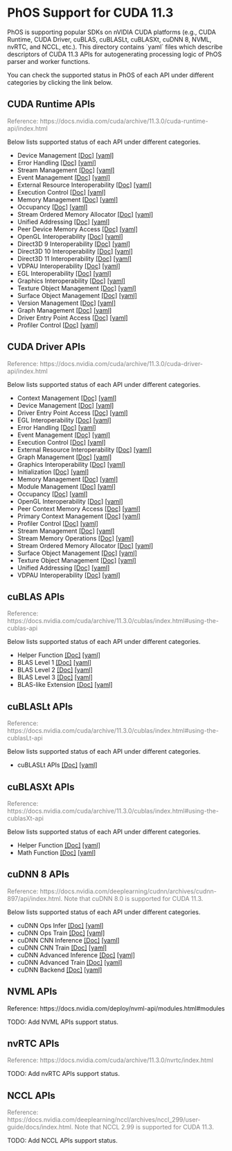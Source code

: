 <h1>PhOS Support for CUDA 11.3</h1>

<p>
PhOS is supporting popular SDKs on nVIDIA CUDA platforms (e.g., CUDA Runtime, CUDA Driver, cuBLAS, cuBLASLt, cuBLASXt, cuDNN 8, NVML, nvRTC, and NCCL, etc.). This directory contains `yaml` files which describe descriptors of CUDA 11.3 APIs for autogenerating processing logic of PhOS parser and worker functions.

<p>
You can check the supported status in PhOS of each API under different categories by clicking the link below.


<h2>CUDA Runtime APIs</h2>
<p style="color:grey;">
Reference: https://docs.nvidia.com/cuda/archive/11.3.0/cuda-runtime-api/index.html
<p>
Below lists supported status of each API under different categories.
<ul>
    <li>Device Management <a href="docs/cuda_runtime/cudart_device_management.md">[Doc]</a> <a href="yaml/cuda_runtime/cudart_device_management.yaml">[yaml]</a></li>
    <li>Error Handling <a href="docs/cuda_runtime/cudart_error_handling.md">[Doc]</a> <a href="yaml/cuda_runtime/cudart_error_handling.yaml">[yaml]</a></li>
    <li>Stream Management <a href="docs/cuda_runtime/cudart_stream_management.md">[Doc]</a> <a href="yaml/cuda_runtime/cudart_stream_management.yaml">[yaml]</a></li>
    <li>Event Management <a href="docs/cuda_runtime/cudart_event_management.md">[Doc]</a> <a href="yaml/cuda_runtime/cudart_event_management.yaml">[yaml]</a></li>
    <li>External Resource Interoperability <a href="docs/cuda_runtime/cudart_external_resource_interoperability.md">[Doc]</a> <a href="yaml/cuda_runtime/cudart_external_resource_interoperability.yaml">[yaml]</a></li>
    <li>Execution Control <a href="docs/cuda_runtime/cudart_execution_control.md">[Doc]</a> <a href="yaml/cuda_runtime/cudart_execution_control.yaml">[yaml]</a></li>
    <li>Memory Management <a href="docs/cuda_runtime/cudart_memory_management.md">[Doc]</a> <a href="yaml/cuda_runtime/cudart_memory_management.yaml">[yaml]</a></li>
    <li>Occupancy <a href="docs/cuda_runtime/cudart_occupancy.md">[Doc]</a> <a href="yaml/cuda_runtime/cudart_occupancy.yaml">[yaml]</a></li>
    <li>Stream Ordered Memory Allocator <a href="docs/cuda_runtime/cudart_stream_ordered_memory_allocator.md">[Doc]</a> <a href="yaml/cuda_runtime/cudart_stream_ordered_memory_allocator.yaml">[yaml]</a></li>
    <li>Unified Addressing <a href="docs/cuda_runtime/cudart_unified_addressing.md">[Doc]</a> <a href="yaml/cuda_runtime/cudart_unified_addressing.yaml">[yaml]</a></li>
    <li>Peer Device Memory Access <a href="docs/cuda_runtime/cudart_peer_device_memory_access.md">[Doc]</a> <a href="yaml/cuda_runtime/cudart_peer_device_memory_access.yaml">[yaml]</a></li>
    <li>OpenGL Interoperability <a href="docs/cuda_runtime/cudart_opengl_interoperability.md">[Doc]</a> <a href="yaml/cuda_runtime/cudart_opengl_interoperability.yaml">[yaml]</a></li>
    <li>Direct3D 9 Interoperability <a href="docs/cuda_runtime/cudart_direct3d_9_interoperability.md">[Doc]</a> <a href="yaml/cuda_runtime/cudart_direct3d_9_interoperability.yaml">[yaml]</a></li>
    <li>Direct3D 10 Interoperability <a href="docs/cuda_runtime/cudart_direct3d_10_interoperability.md">[Doc]</a> <a href="yaml/cuda_runtime/cudart_direct3d_10_interoperability.yaml">[yaml]</a></li>
    <li>Direct3D 11 Interoperability <a href="docs/cuda_runtime/cudart_direct3d_11_interoperability.md">[Doc]</a> <a href="yaml/cuda_runtime/cudart_direct3d_11_interoperability.yaml">[yaml]</a></li>
    <li>VDPAU Interoperability <a href="docs/cuda_runtime/cudart_vdpau_interoperability.md">[Doc]</a> <a href="yaml/cuda_runtime/cudart_vdpau_interoperability.yaml">[yaml]</a></li>
    <li>EGL Interoperability <a href="docs/cuda_runtime/cudart_egl_interoperability.md">[Doc]</a> <a href="yaml/cuda_runtime/cudart_egl_interoperability.yaml">[yaml]</a></li>
    <li>Graphics Interoperability <a href="docs/cuda_runtime/cudart_graphics_interoperability.md">[Doc]</a> <a href="yaml/cuda_runtime/cudart_graphics_interoperability.yaml">[yaml]</a></li>
    <li>Texture Object Management <a href="docs/cuda_runtime/cudart_texture_object_management.md">[Doc]</a> <a href="yaml/cuda_runtime/cudart_texture_object_management.yaml">[yaml]</a></li>
    <li>Surface Object Management <a href="docs/cuda_runtime/cudart_surface_object_management.md">[Doc]</a> <a href="yaml/cuda_runtime/cudart_surface_object_management.yaml">[yaml]</a></li>
    <li>Version Management <a href="docs/cuda_runtime/cudart_version_management.md">[Doc]</a> <a href="yaml/cuda_runtime/cudart_version_management.yaml">[yaml]</a></li>
    <li>Graph Management <a href="docs/cuda_runtime/cudart_graph_management.md">[Doc]</a> <a href="yaml/cuda_runtime/cudart_graph_management.yaml">[yaml]</a></li>
    <li>Driver Entry Point Access <a href="docs/cuda_runtime/cudart_driver_entry_point_access.md">[Doc]</a> <a href="yaml/cuda_runtime/cudart_driver_entry_point_access.yaml">[yaml]</a></li>
    <li>Profiler Control <a href="docs/cuda_runtime/cudart_profiler_control.md">[Doc]</a> <a href="yaml/cuda_runtime/cudart_profiler_control.yaml">[yaml]</a></li>
</ul>


<h2>CUDA Driver APIs</h2>
<p style="color:grey;">
Reference: https://docs.nvidia.com/cuda/archive/11.3.0/cuda-driver-api/index.html
<p>
Below lists supported status of each API under different categories.
<ul>
    <li>Context Management <a href="docs/cuda_driver/cudadv_context_management.md">[Doc]</a> <a href="yaml/cuda_driver/cudadv_context_management.yaml">[yaml]</a></li>
    <li>Device Management <a href="docs/cuda_driver/cudadv_device_management.md">[Doc]</a> <a href="yaml/cuda_driver/cudadv_device_management.yaml">[yaml]</a></li>
    <li>Driver Entry Point Access <a href="docs/cuda_driver/cudadv_driver_entry_point_access.md">[Doc]</a> <a href="yaml/cuda_driver/cudadv_driver_entry_point_access.yaml">[yaml]</a></li>
    <li>EGL Interoperability <a href="docs/cuda_driver/cudadv_egl_interoperability.md">[Doc]</a> <a href="yaml/cuda_driver/cudadv_egl_interoperability.yaml">[yaml]</a></li>
    <li>Error Handling <a href="docs/cuda_driver/cudadv_error_handling.md">[Doc]</a> <a href="yaml/cuda_driver/cudadv_error_handling.yaml">[yaml]</a></li>
    <li>Event Management <a href="docs/cuda_driver/cudadv_event_management.md">[Doc]</a> <a href="yaml/cuda_driver/cudadv_event_management.yaml">[yaml]</a></li>
    <li>Execution Control <a href="docs/cuda_driver/cudadv_execution_control.md">[Doc]</a> <a href="yaml/cuda_driver/cudadv_execution_control.yaml">[yaml]</a></li>
    <li>External Resource Interoperability <a href="docs/cuda_driver/cudadv_external_resource_interoperability.md">[Doc]</a> <a href="yaml/cuda_driver/cudadv_external_resource_interoperability.yaml">[yaml]</a></li>
    <li>Graph Management <a href="docs/cuda_driver/cudadv_graph_management.md">[Doc]</a> <a href="yaml/cuda_driver/cudadv_graph_management.yaml">[yaml]</a></li>
    <li>Graphics Interoperability <a href="docs/cuda_driver/cudadv_graphics_interoperability.md">[Doc]</a> <a href="yaml/cuda_driver/cudadv_graphics_interoperability.yaml">[yaml]</a></li>
    <li>Initialization <a href="docs/cuda_driver/cudadv_initialization.md">[Doc]</a> <a href="yaml/cuda_driver/cudadv_initialization.yaml">[yaml]</a></li>
    <li>Memory Management <a href="docs/cuda_driver/cudadv_memory_management.md">[Doc]</a> <a href="yaml/cuda_driver/cudadv_memory_management.yaml">[yaml]</a></li>
    <li>Module Management <a href="docs/cuda_driver/cudadv_module_management.md">[Doc]</a> <a href="yaml/cuda_driver/cudadv_module_management.yaml">[yaml]</a></li>
    <li>Occupancy <a href="docs/cuda_driver/cudadv_occupancy.md">[Doc]</a> <a href="yaml/cuda_driver/cudadv_occupancy.yaml">[yaml]</a></li>
    <li>OpenGL Interoperability <a href="docs/cuda_driver/cudadv_opengl_interoperability.md">[Doc]</a> <a href="yaml/cuda_driver/cudadv_opengl_interoperability.yaml">[yaml]</a></li>
    <li>Peer Context Memory Access <a href="docs/cuda_driver/cudadv_peer_context_memory_access.md">[Doc]</a> <a href="yaml/cuda_driver/cudadv_peer_context_memory_access.yaml">[yaml]</a></li>
    <li>Primary Context Management <a href="docs/cuda_driver/cudadv_primary_context_management.md">[Doc]</a> <a href="yaml/cuda_driver/cudadv_primary_context_management.yaml">[yaml]</a></li>
    <li>Profiler Control <a href="docs/cuda_driver/cudadv_profiler_control.md">[Doc]</a> <a href="yaml/cuda_driver/cudadv_profiler_control.yaml">[yaml]</a></li>
    <li>Stream Management <a href="docs/cuda_driver/cudadv_stream_management.md">[Doc]</a> <a href="yaml/cuda_driver/cudadv_stream_management.yaml">[yaml]</a></li>
    <li>Stream Memory Operations <a href="docs/cuda_driver/cudadv_stream_memory_operations.md">[Doc]</a> <a href="yaml/cuda_driver/cudadv_stream_memory_operations.yaml">[yaml]</a></li>
    <li>Stream Ordered Memory Allocator <a href="docs/cuda_driver/cudadv_stream_ordered_memory_allocator.md">[Doc]</a> <a href="yaml/cuda_driver/cudadv_stream_ordered_memory_allocator.yaml">[yaml]</a></li>
    <li>Surface Object Management <a href="docs/cuda_driver/cudadv_surface_object_management.md">[Doc]</a> <a href="yaml/cuda_driver/cudadv_surface_object_management.yaml">[yaml]</a></li>
    <li>Texture Object Management <a href="docs/cuda_driver/cudadv_texture_object_management.md">[Doc]</a> <a href="yaml/cuda_driver/cudadv_texture_object_management.yaml">[yaml]</a></li>
    <li>Unified Addressing <a href="docs/cuda_driver/cudadv_unified_addressing.md">[Doc]</a> <a href="yaml/cuda_driver/cudadv_unified_addressing.yaml">[yaml]</a></li>
    <li>VDPAU Interoperability <a href="docs/cuda_driver/cudadv_vdpau_interoperability.md">[Doc]</a> <a href="yaml/cuda_driver/cudadv_vdpau_interoperability.yaml">[yaml]</a></li>
</ul>


<h2>cuBLAS APIs</h2>
<p style="color:grey;">
Reference: https://docs.nvidia.com/cuda/archive/11.3.0/cublas/index.html#using-the-cublas-api
<p>
Below lists supported status of each API under different categories.
<ul>
    <li>Helper Function <a href="docs/cublas/cublas_helper_function.md">[Doc]</a> <a href="yaml/cublas/helper_function.yaml">[yaml]</a></li>
    <li>BLAS Level 1 <a href="docs/cublas/cublas_blas_level_1.md">[Doc]</a> <a href="yaml/cublas/blas_level_1.yaml">[yaml]</a></li>
    <li>BLAS Level 2 <a href="docs/cublas/cublas_blas_level_2.md">[Doc]</a> <a href="yaml/cublas/blas_level_2.yaml">[yaml]</a></li>
    <li>BLAS Level 3 <a href="docs/cublas/cublas_blas_level_3.md">[Doc]</a> <a href="yaml/cublas/blas_level_3.yaml">[yaml]</a></li>
    <li>BLAS-like Extension <a href="docs/cublas/cublas_blas_like_extension.md">[Doc]</a> <a href="yaml/cublas/blas_like.yaml">[yaml]</a></li>
</ul>
 

<h2>cuBLASLt APIs</h2>
<p style="color:grey;">
Reference: https://docs.nvidia.com/cuda/archive/11.3.0/cublas/index.html#using-the-cublasLt-api
<p>
Below lists supported status of each API under different categories.
<ul>
    <li>cuBLASLt APIs <a href="docs/cublaslt/cublaslt.md">[Doc]</a> <a href="yaml/cublaslt/cublaslt.yaml">[yaml]</a></li>
</ul>


<h2>cuBLASXt APIs</h2>
<p style="color:grey;">
Reference: https://docs.nvidia.com/cuda/archive/11.3.0/cublas/index.html#using-the-cublasXt-api
<p>
Below lists supported status of each API under different categories.
<ul>
    <li>Helper Function <a href="docs/cublasxt/cublasxt_helper_function.md">[Doc]</a> <a href="yaml/cublasxt/cublasxt_helper_function.yaml">[yaml]</a></li>
    <li>Math Function <a href="docs/cublasxt/cublasxt_math_function.md">[Doc]</a> <a href="yaml/cublasxt/cublasxt_math_function.yaml">[yaml]</a></li>
</ul>


<h2>cuDNN 8 APIs</h2>
<p style="color:grey;">
Reference: https://docs.nvidia.com/deeplearning/cudnn/archives/cudnn-897/api/index.html. Note that cuDNN 8.0 is supported for CUDA 11.3.
<p>
Below lists supported status of each API under different categories.
<ul>
    <li>cuDNN Ops Infer <a href="docs/cudnn8/cudnn8_cudnn_ops_infer.md">[Doc]</a> <a href="yaml/cudnn8/cudnn8_cudnn_ops_infer.yaml">[yaml]</a></li>
    <li>cuDNN Ops Train <a href="docs/cudnn8/cudnn8_cudnn_ops_train.md">[Doc]</a> <a href="yaml/cudnn8/cudnn8_cudnn_ops_train.yaml">[yaml]</a></li>
    <li>cuDNN CNN Inference <a href="docs/cudnn8/cudnn8_cudnn_cnn_infer.md">[Doc]</a> <a href="yaml/cudnn8/cudnn8_cudnn_cnn_infer.yaml">[yaml]</a></li>
    <li>cuDNN CNN Train <a href="docs/cudnn8/cudnn8_cudnn_cnn_train.md">[Doc]</a> <a href="yaml/cudnn8/cudnn8_cudnn_cnn_train.yaml">[yaml]</a></li>
    <li>cuDNN Advanced Inference <a href="docs/cudnn8/cudnn8_cudnn_adv_infer.md">[Doc]</a> <a href="yaml/cudnn8/cudnn8_cudnn_adv_infer.yaml">[yaml]</a></li>
    <li>cuDNN Advanced Train <a href="docs/cudnn8/cudnn8_cudnn_adv_train.md">[Doc]</a> <a href="yaml/cudnn8/cudnn8_cudnn_adv_train.yaml">[yaml]</a></li>
    <li>cuDNN Backend <a href="docs/cudnn8/cudnn8_cudnn_backend.md">[Doc]</a> <a href="yaml/cudnn8/cudnn8_cudnn_backend.yaml">[yaml]</a></li>
</ul>


<h2>NVML APIs</h2>
<p >
Reference: https://docs.nvidia.com/deploy/nvml-api/modules.html#modules
<p>
TODO: Add NVML APIs support status.


<h2>nvRTC APIs</h2>
<p style="color:grey;">
Reference: https://docs.nvidia.com/cuda/archive/11.3.0/nvrtc/index.html
<p>
TODO: Add nvRTC APIs support status.


<h2>NCCL APIs</h2>
<p style="color:grey;">
Reference: https://docs.nvidia.com/deeplearning/nccl/archives/nccl_299/user-guide/docs/index.html. Note that NCCL 2.99 is supported for CUDA 11.3.
<p>
TODO: Add NCCL APIs support status.

